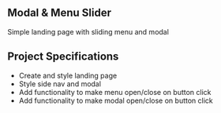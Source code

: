 ## Modal & Menu Slider

Simple landing page with sliding menu and modal

## Project Specifications

- Create and style landing page
- Style side nav and modal
- Add functionality to make menu open/close on button click
- Add functionality to make modal open/close on button click

